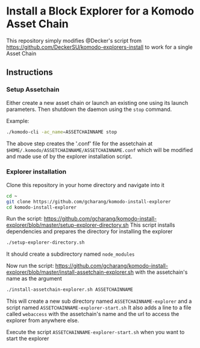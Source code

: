 # Install a Block Explorer for a Komodo Asset Chain

This repository simply modifies @Decker's script from https://github.com/DeckerSU/komodo-explorers-install to work for a single Asset Chain

## Instructions

### Setup Assetchain

Either create a new asset chain or launch an existing one using its launch parameters. Then shutdown the daemon using the `stop` command.

Example:

```bash
./komodo-cli -ac_name=ASSETCHAINNAME stop
```

The above step creates the '.conf' file for the assetchain at `$HOME/.komodo/ASSETCHAINNAME/ASSETCHAINNAME.conf` which will be modified and made use of by the explorer installation script.

### Explorer installation

Clone this repository in your home directory and navigate into it

```bash
cd ~
git clone https://github.com/gcharang/komodo-install-explorer
cd komodo-install-explorer
```

Run the script: https://github.com/gcharang/komodo-install-explorer/blob/master/setup-explorer-directory.sh
This script installs dependencies and prepares the directory for installing the explorer

```bash
./setup-explorer-directory.sh
```

It should create a subdirectory named `node_modules`

Now run the script: https://github.com/gcharang/komodo-install-explorer/blob/master/install-assetchain-explorer.sh with the assetchain's name as the argument

```bash
./install-assetchain-explorer.sh ASSETCHAINNAME
```

This will create a new sub directory named `ASSETCHAINNAME-explorer` and a script named `ASSETCHAINNAME-explorer-start.sh`
It also adds a line to a file called `webaccess` with the assetchain's name and the url to access the explorer from anywhere else.

Execute the script `ASSETCHAINNAME-explorer-start.sh` when you want to start the explorer
